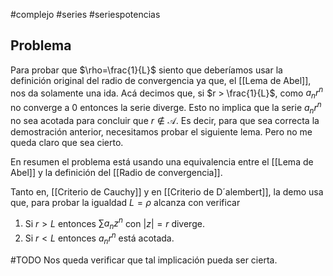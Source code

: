 #complejo #series #seriespotencias 
## Problema

Para probar que $\rho=\frac{1}{L}$ siento que deberíamos usar la definición original del radio de convergencia ya que, el [[Lema de Abel]], nos da solamente una ida. Acá decimos que, si $r > \frac{1}{L}$, como $a_{n}r^n$ no converge a $0$ entonces la serie diverge. Esto no implica que la serie $a_{n}r^n$ no sea acotada para concluir que $r \notin \mathcal{A}$. Es decir, para que sea correcta la demostración anterior, necesitamos probar el siguiente lema. Pero no me queda claro que sea cierto.

En resumen el problema está usando una equivalencia entre el [[Lema de Abel]] y la definición del [[Radio de convergencia]].

Tanto en, [[Criterio de Cauchy]] y en [[Criterio de D´alembert]], la demo usa que, para probar la igualdad $L = \rho$ alcanza con verificar

1. Si $r > L$ entonces $\sum a_{n}z^n$ con $\lvert z \rvert=r$ diverge.
2. Si $r<L$ entonces $a_{n}r^n$ está acotada.

#TODO
Nos queda verificar que tal implicación pueda ser cierta.